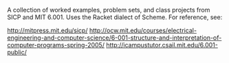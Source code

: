 A collection of worked examples, problem sets, and class projects from SICP and MIT 6.001. Uses the Racket dialect of Scheme. For reference, see:

http://mitpress.mit.edu/sicp/
http://ocw.mit.edu/courses/electrical-engineering-and-computer-science/6-001-structure-and-interpretation-of-computer-programs-spring-2005/
http://icampustutor.csail.mit.edu/6.001-public/